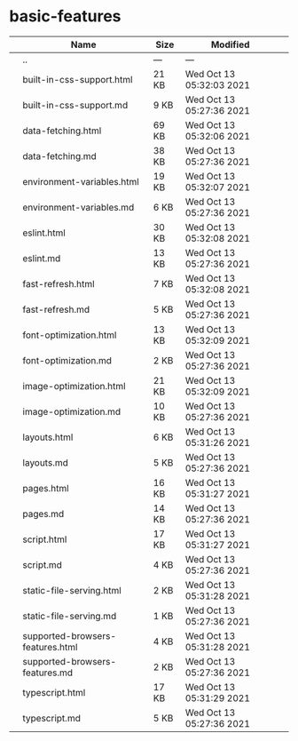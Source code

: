 basic-features
==============

<table><thead><tr class="header"><th></th><th>Name</th><th>Size</th><th>Modified</th><th></th></tr></thead><tbody><tr class="odd"><td></td><td><span class="goup">..</span></td><td>—</td><td>—</td><td></td></tr><tr class="even"><td></td><td><span class="name">built-in-css-support.html</span></td><td>21 KB</td><td>Wed Oct 13 05:32:03 2021</td><td></td></tr><tr class="odd"><td></td><td><span class="name">built-in-css-support.md</span></td><td>9 KB</td><td>Wed Oct 13 05:27:36 2021</td><td></td></tr><tr class="even"><td></td><td><span class="name">data-fetching.html</span></td><td>69 KB</td><td>Wed Oct 13 05:32:06 2021</td><td></td></tr><tr class="odd"><td></td><td><span class="name">data-fetching.md</span></td><td>38 KB</td><td>Wed Oct 13 05:27:36 2021</td><td></td></tr><tr class="even"><td></td><td><span class="name">environment-variables.html</span></td><td>19 KB</td><td>Wed Oct 13 05:32:07 2021</td><td></td></tr><tr class="odd"><td></td><td><span class="name">environment-variables.md</span></td><td>6 KB</td><td>Wed Oct 13 05:27:36 2021</td><td></td></tr><tr class="even"><td></td><td><span class="name">eslint.html</span></td><td>30 KB</td><td>Wed Oct 13 05:32:08 2021</td><td></td></tr><tr class="odd"><td></td><td><span class="name">eslint.md</span></td><td>13 KB</td><td>Wed Oct 13 05:27:36 2021</td><td></td></tr><tr class="even"><td></td><td><span class="name">fast-refresh.html</span></td><td>7 KB</td><td>Wed Oct 13 05:32:08 2021</td><td></td></tr><tr class="odd"><td></td><td><span class="name">fast-refresh.md</span></td><td>5 KB</td><td>Wed Oct 13 05:27:36 2021</td><td></td></tr><tr class="even"><td></td><td><span class="name">font-optimization.html</span></td><td>13 KB</td><td>Wed Oct 13 05:32:09 2021</td><td></td></tr><tr class="odd"><td></td><td><span class="name">font-optimization.md</span></td><td>2 KB</td><td>Wed Oct 13 05:27:36 2021</td><td></td></tr><tr class="even"><td></td><td><span class="name">image-optimization.html</span></td><td>21 KB</td><td>Wed Oct 13 05:32:09 2021</td><td></td></tr><tr class="odd"><td></td><td><span class="name">image-optimization.md</span></td><td>10 KB</td><td>Wed Oct 13 05:27:36 2021</td><td></td></tr><tr class="even"><td></td><td><span class="name">layouts.html</span></td><td>6 KB</td><td>Wed Oct 13 05:31:26 2021</td><td></td></tr><tr class="odd"><td></td><td><span class="name">layouts.md</span></td><td>5 KB</td><td>Wed Oct 13 05:27:36 2021</td><td></td></tr><tr class="even"><td></td><td><span class="name">pages.html</span></td><td>16 KB</td><td>Wed Oct 13 05:31:27 2021</td><td></td></tr><tr class="odd"><td></td><td><span class="name">pages.md</span></td><td>14 KB</td><td>Wed Oct 13 05:27:36 2021</td><td></td></tr><tr class="even"><td></td><td><span class="name">script.html</span></td><td>17 KB</td><td>Wed Oct 13 05:31:27 2021</td><td></td></tr><tr class="odd"><td></td><td><span class="name">script.md</span></td><td>4 KB</td><td>Wed Oct 13 05:27:36 2021</td><td></td></tr><tr class="even"><td></td><td><span class="name">static-file-serving.html</span></td><td>2 KB</td><td>Wed Oct 13 05:31:28 2021</td><td></td></tr><tr class="odd"><td></td><td><span class="name">static-file-serving.md</span></td><td>1 KB</td><td>Wed Oct 13 05:27:36 2021</td><td></td></tr><tr class="even"><td></td><td><span class="name">supported-browsers-features.html</span></td><td>4 KB</td><td>Wed Oct 13 05:31:28 2021</td><td></td></tr><tr class="odd"><td></td><td><span class="name">supported-browsers-features.md</span></td><td>2 KB</td><td>Wed Oct 13 05:27:36 2021</td><td></td></tr><tr class="even"><td></td><td><span class="name">typescript.html</span></td><td>17 KB</td><td>Wed Oct 13 05:31:29 2021</td><td></td></tr><tr class="odd"><td></td><td><span class="name">typescript.md</span></td><td>5 KB</td><td>Wed Oct 13 05:27:36 2021</td><td></td></tr></tbody></table>
